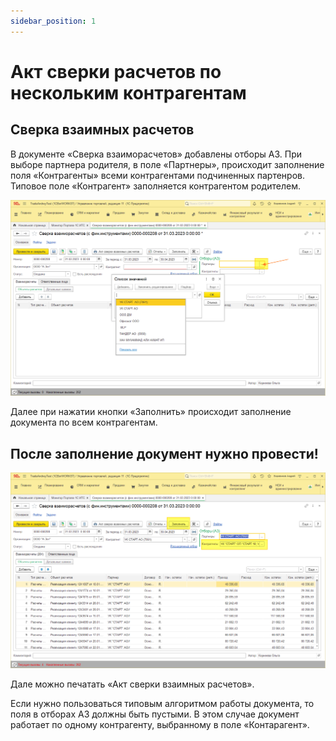 ```yaml
---
sidebar_position: 1
---
```


# Акт сверки расчетов по нескольким контрагентам


## Сверка взаимных расчетов
В документе «Сверка взаиморасчетов» добавлены отборы АЗ. При выборе партнера родителя, в поле «Партнеры», происходит заполнение поля «Контрагенты» всеми контрагентами подчиненных партенров. Типовое поле «Контрагент» заполняется контрагентом родителем.

![](./img/akt-sverki-raschetov-po-neskol-kim-kontragentam/Aspose.Words.01f6d84f-e280-43f4-880a-f253342fda61.001.png)

Далее при нажатии кнопки «Заполнить» происходит заполнение документа по всем контрагентам.

## После заполнение документ нужно провести!

![](./img/akt-sverki-raschetov-po-neskol-kim-kontragentam/Aspose.Words.01f6d84f-e280-43f4-880a-f253342fda61.002.png)

Дале можно печатать «Акт сверки взаимных расчетов».

Если нужно пользоваться типовым алгоритмом работы документа, то поля в отборах АЗ должны быть пустыми. В этом случае документ работает по одному контрагенту, выбранному в поле «Контарагент».

